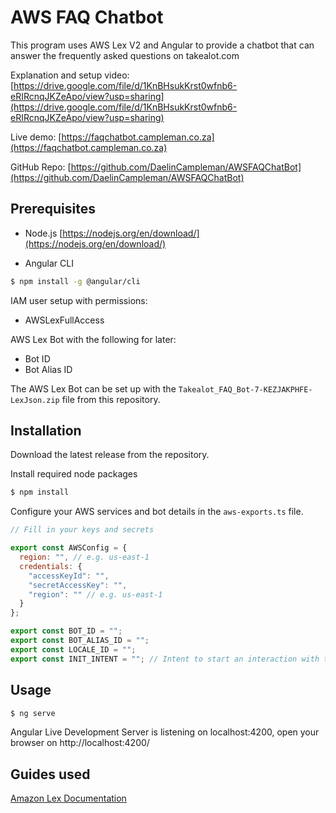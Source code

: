 # AWS FAQ Chatbot

This program uses AWS Lex V2 and Angular to provide a chatbot that can answer the frequently asked questions on takealot.com

Explanation and setup video: [https://drive.google.com/file/d/1KnBHsukKrst0wfnb6-eRIRcnqJKZeApo/view?usp=sharing](https://drive.google.com/file/d/1KnBHsukKrst0wfnb6-eRIRcnqJKZeApo/view?usp=sharing)

Live demo: [https://faqchatbot.campleman.co.za](https://faqchatbot.campleman.co.za)

GitHub Repo: [https://github.com/DaelinCampleman/AWSFAQChatBot](https://github.com/DaelinCampleman/AWSFAQChatBot)

## Prerequisites

- Node.js
[https://nodejs.org/en/download/](https://nodejs.org/en/download/)

- Angular CLI
```bash
$ npm install -g @angular/cli
```

IAM user setup with permissions:
- AWSLexFullAccess

AWS Lex Bot with the following for later:
- Bot ID
- Bot Alias ID

The AWS Lex Bot can be set up with the `Takealot_FAQ_Bot-7-KEZJAKPHFE-LexJson.zip` file from this repository.

## Installation

Download the latest release from the repository.

Install required node packages

```bash
$ npm install
```

Configure your AWS services and bot details in the `aws-exports.ts` file.

```javascript
// Fill in your keys and secrets

export const AWSConfig = {
  region: "", // e.g. us-east-1
  credentials: {
    "accessKeyId": "",
    "secretAccessKey": "",
    "region": "" // e.g. us-east-1
  }
};

export const BOT_ID = "";
export const BOT_ALIAS_ID = "";
export const LOCALE_ID = "";
export const INIT_INTENT = ""; // Intent to start an interaction with the bot
```

## Usage

```bash
$ ng serve
```

Angular Live Development Server is listening on localhost:4200, open your browser on http://localhost:4200/

## Guides used

[Amazon Lex Documentation](https://docs.aws.amazon.com/lexv2/latest/dg/what-is.html)
